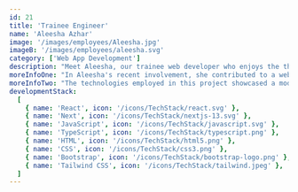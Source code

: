 ```yaml
---
id: 21
title: 'Trainee Engineer'
name: 'Aleesha Azhar'
image: '/images/employees/Aleesha.jpg'
imageB: '/images/employees/aleesha.svg'
category: ['Web App Development']
description: "Meet Aleesha, our trainee web developer who enjoys the thrill of badminton in her free time! A consistent topper in university, she brings a winning spirit to both her digital endeavors and shopping sprees! Her dedication to both the digital realm and the badminton court reflects the dynamic spirit she brings to the team! "
moreInfoOne: "In Aleesha's recent involvement, she contributed to a website specializing in the sale of children's products. This platform targeted individuals seeking to purchase children's products, aligning with a diverse audience of parents and caregivers. Aleesha served as a shadow engineer, actively participating in the implementation of features, improvements, and UI fixes. Her role was instrumental in enhancing the overall user experience on the website, ensuring a seamless and visually appealing interface for potential customers."
moreInfoTwo: "The technologies employed in this project showcased a modern tech stack, including Shopify for e-commerce functionality, GraphQL for efficient data querying, React for dynamic frontend development, and Tailwind CSS for styling enhancements. Aleesha's collaborative efforts played a vital role in creating a user-friendly and feature-rich platform for those looking to shop for children's products."
developmentStack:
  [
    { name: 'React', icon: '/icons/TechStack/react.svg' },
    { name: 'Next', icon: '/icons/TechStack/nextjs-13.svg' },
    { name: 'JavaScript', icon: '/icons/TechStack/javascript.svg' },
    { name: 'TypeScript', icon: '/icons/TechStack/typescript.png' },
    { name: 'HTML', icon: '/icons/TechStack/html5.png' },
    { name: 'CSS', icon: '/icons/TechStack/css3.png' },
    { name: 'Bootstrap', icon: '/icons/TechStack/bootstrap-logo.png' },
    { name: 'Tailwind CSS', icon: '/icons/TechStack/tailwind.jpeg' },
  ]
---
```

